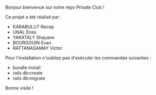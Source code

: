 Bonjour bienvenue sur notre repo Private Club !

Ce projet a été réalisé par :
- KARABULUT Recep
- UNAL Enes
- YAKATALY Shayane
- BOURGOUIN Evan 
- RATTANASAMAY Victor

Pour l'installation n'oubliez pas d'exécuter les commandes suivantes :
- bundle install
- rails db:create
- rails db:migrate

Bonne visite !
